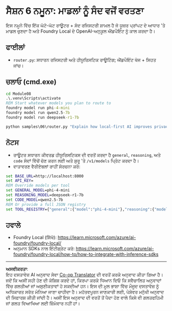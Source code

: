 <!--
CO_OP_TRANSLATOR_METADATA:
{
  "original_hash": "7f0c6af41a1ae2c5a770c8170da8bd6e",
  "translation_date": "2025-10-01T00:02:55+00:00",
  "source_file": "Module08/samples/06/README.md",
  "language_code": "pa"
}
-->
# ਸੈਸ਼ਨ 6 ਨਮੂਨਾ: ਮਾਡਲਾਂ ਨੂੰ ਸੰਦ ਵਜੋਂ ਵਰਤਣਾ

ਇਸ ਨਮੂਨੇ ਵਿੱਚ ਇੱਕ ਘੱਟੋ-ਘੱਟ ਰਾਊਟਰ + ਸੰਦ ਰਜਿਸਟਰੀ ਸ਼ਾਮਲ ਹੈ ਜੋ ਯੂਜ਼ਰ ਪ੍ਰਾਂਪਟ ਦੇ ਆਧਾਰ 'ਤੇ ਮਾਡਲ ਚੁਣਦਾ ਹੈ ਅਤੇ Foundry Local ਦੇ OpenAI-ਅਨੁਕੂਲ ਐਂਡਪੌਇੰਟ ਨੂੰ ਕਾਲ ਕਰਦਾ ਹੈ।

## ਫਾਈਲਾਂ
- `router.py`: ਸਧਾਰਨ ਰਜਿਸਟਰੀ ਅਤੇ ਹੀਯੂਰਿਸਟਿਕ ਰਾਊਟਿੰਗ; ਐਂਡਪੌਇੰਟ ਖੋਜ + ਸਿਹਤ ਜਾਂਚ।

## ਚਲਾਓ (cmd.exe)
```cmd
cd Module08
.\.venv\Scripts\activate
REM Start whatever models you plan to route to
foundry model run phi-4-mini
foundry model run qwen2.5-7b
foundry model run deepseek-r1-7b

python samples\06\router.py "Explain how local-first AI improves privacy in two sentences."
```

## ਨੋਟਸ
- ਰਾਊਟਰ ਸਧਾਰਨ ਕੀਵਰਡ ਹੀਯੂਰਿਸਟਿਕਸ ਦੀ ਵਰਤੋਂ ਕਰਦਾ ਹੈ `general`, `reasoning`, ਅਤੇ `code` ਸੰਦਾਂ ਵਿੱਚੋਂ ਚੋਣ ਕਰਨ ਲਈ ਅਤੇ ਸ਼ੁਰੂ 'ਤੇ `/v1/models` ਪ੍ਰਿੰਟ ਕਰਦਾ ਹੈ।
- ਵਾਤਾਵਰਣ ਵੈਰੀਏਬਲਾਂ ਰਾਹੀਂ ਸੰਰਚਨਾ ਕਰੋ:
```cmd
set BASE_URL=http://localhost:8000
set API_KEY=
REM Override models per tool
set GENERAL_MODEL=phi-4-mini
set REASONING_MODEL=deepseek-r1-7b
set CODE_MODEL=qwen2.5-7b
REM Or provide a full JSON registry
set TOOL_REGISTRY={"general":{"model":"phi-4-mini"},"reasoning":{"model":"deepseek-r1-7b"},"code":{"model":"qwen2.5-7b"}}
```

## ਹਵਾਲੇ
- Foundry Local (ਸਿੱਖੋ): https://learn.microsoft.com/azure/ai-foundry/foundry-local/
- ਅਨੁਮਾਨ SDKs ਨਾਲ ਇੰਟੀਗ੍ਰੇਟ ਕਰੋ: https://learn.microsoft.com/azure/ai-foundry/foundry-local/how-to/how-to-integrate-with-inference-sdks

---

**ਅਸਵੀਕਰਤਾ**:  
ਇਹ ਦਸਤਾਵੇਜ਼ AI ਅਨੁਵਾਦ ਸੇਵਾ [Co-op Translator](https://github.com/Azure/co-op-translator) ਦੀ ਵਰਤੋਂ ਕਰਕੇ ਅਨੁਵਾਦ ਕੀਤਾ ਗਿਆ ਹੈ। ਜਦੋਂ ਕਿ ਅਸੀਂ ਸਹੀ ਹੋਣ ਦੀ ਕੋਸ਼ਿਸ਼ ਕਰਦੇ ਹਾਂ, ਕਿਰਪਾ ਕਰਕੇ ਧਿਆਨ ਦਿਓ ਕਿ ਸਵੈਚਾਲਿਤ ਅਨੁਵਾਦਾਂ ਵਿੱਚ ਗਲਤੀਆਂ ਜਾਂ ਅਸੁਣੀਕਤਾਵਾਂ ਹੋ ਸਕਦੀਆਂ ਹਨ। ਇਸ ਦੀ ਮੂਲ ਭਾਸ਼ਾ ਵਿੱਚ ਮੌਜੂਦ ਦਸਤਾਵੇਜ਼ ਨੂੰ ਅਧਿਕਾਰਤ ਸਰੋਤ ਮੰਨਿਆ ਜਾਣਾ ਚਾਹੀਦਾ ਹੈ। ਮਹੱਤਵਪੂਰਨ ਜਾਣਕਾਰੀ ਲਈ, ਪੇਸ਼ੇਵਰ ਮਨੁੱਖੀ ਅਨੁਵਾਦ ਦੀ ਸਿਫਾਰਸ਼ ਕੀਤੀ ਜਾਂਦੀ ਹੈ। ਅਸੀਂ ਇਸ ਅਨੁਵਾਦ ਦੀ ਵਰਤੋਂ ਤੋਂ ਪੈਦਾ ਹੋਣ ਵਾਲੇ ਕਿਸੇ ਵੀ ਗਲਤਫਹਿਮੀ ਜਾਂ ਗਲਤ ਵਿਆਖਿਆ ਲਈ ਜ਼ਿੰਮੇਵਾਰ ਨਹੀਂ ਹਾਂ।